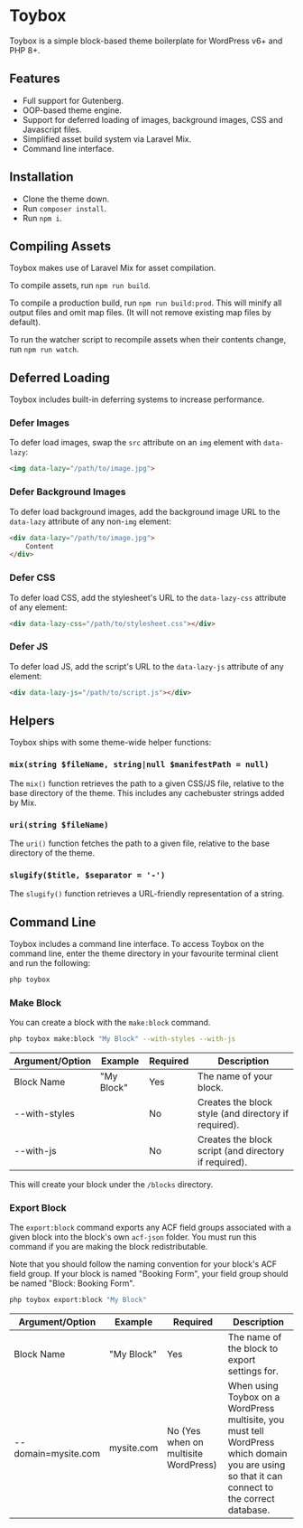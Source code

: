 # Toybox
Toybox is a simple block-based theme boilerplate for WordPress v6+ and PHP 8+.

## Features
* Full support for Gutenberg.
* OOP-based theme engine.
* Support for deferred loading of images, background images, CSS and Javascript files.
* Simplified asset build system via Laravel Mix.
* Command line interface.

## Installation
* Clone the theme down.
* Run `composer install`.
* Run `npm i`.

## Compiling Assets
Toybox makes use of Laravel Mix for asset compilation.

To compile assets, run `npm run build`.

To compile a production build, run `npm run build:prod`. This will minify all output files and omit map files. (It will not remove existing map files by default).

To run the watcher script to recompile assets when their contents change, run `npm run watch`.

## Deferred Loading
Toybox includes built-in deferring systems to increase performance.
### Defer Images
To defer load images, swap the `src` attribute on an `img` element with `data-lazy`:
```html
<img data-lazy="/path/to/image.jpg">
```

### Defer Background Images
To defer load background images, add the background image URL to the `data-lazy` attribute of any non-`img` element:
```html
<div data-lazy="/path/to/image.jpg">
    Content
</div>
```

### Defer CSS
To defer load CSS, add the stylesheet's URL to the `data-lazy-css` attribute of any element:
```html
<div data-lazy-css="/path/to/stylesheet.css"></div>
```

### Defer JS
To defer load JS, add the script's URL to the `data-lazy-js` attribute of any element:
```html
<div data-lazy-js="/path/to/script.js"></div>
```

## Helpers
Toybox ships with some theme-wide helper functions:

### `mix(string $fileName, string|null $manifestPath = null)`
The `mix()` function retrieves the path to a given CSS/JS file, relative to the base directory of the theme. This includes any cachebuster strings added by Mix.

### `uri(string $fileName)`
The `uri()` function fetches the path to a given file, relative to the base directory of the theme.

### `slugify($title, $separator = '-')`
The `slugify()` function retrieves a URL-friendly representation of a string.

## Command Line
Toybox includes a command line interface. To access Toybox on the command line, enter the theme directory in your favourite terminal client and run the following:

```bash
php toybox
```

### Make Block
You can create a block with the `make:block` command.
```bash
php toybox make:block "My Block" --with-styles --with-js
```

| Argument/Option | Example  | Required | Description                                          |
|-----------------|----------|----------|------------------------------------------------------|
| Block Name      | "My Block" | Yes      | The name of your block.                              |
| --with-styles   |          | No       | Creates the block style (and directory if required). |
| --with-js       |          | No       | Creates the block script (and directory if required). |

This will create your block under the `/blocks` directory.

### Export Block
The `export:block` command exports any ACF field groups associated with a given block into the block's own `acf-json` folder. You must run this command if you are making the block redistributable.

Note that you should follow the naming convention for your block's ACF field group. If your block is named "Booking Form", your field group should be named "Block: Booking Form".
```bash
php toybox export:block "My Block"
```

| Argument/Option     | Example    | Required                             | Description                                                                                                                                    |
|---------------------|------------|--------------------------------------|------------------------------------------------------------------------------------------------------------------------------------------------|
| Block Name          | "My Block" | Yes                                  | The name of the block to export settings for.                                                                                                  |
| --domain=mysite.com | mysite.com | No (Yes when on multisite WordPress) | When using Toybox on a WordPress multisite, you must tell WordPress which domain you are using so that it can connect to the correct database. |
